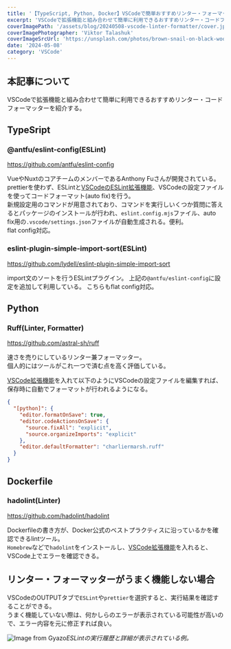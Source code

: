 ```yaml
---
title: '【TypeScript, Python, Docker】VSCodeで簡単おすすめリンター・フォーマッター紹介'
excerpt: 'VSCodeで拡張機能と組み合わせて簡単に利用できるおすすめリンター・コードフォーマッターを紹介する。'
coverImagePath: '/assets/blog/20240508-vscode-linter-formatter/cover.jpg'
coverImagePhotographer: 'Viktor Talashuk'
coverImageSrcUrl: 'https://unsplash.com/photos/brown-snail-on-black-wooden-surface-PxfeNQTKrng'
date: '2024-05-08'
category: 'VSCode'
---
```


## 本記事について

VSCodeで拡張機能と組み合わせて簡単に利用できるおすすめリンター・コードフォーマッターを紹介する。

## TypeSript

### @antfu/eslint-config(ESLint)

https://github.com/antfu/eslint-config

VueやNuxtのコアチームのメンバーであるAnthony Fuさんが開発されている。  
prettierを使わず、ESLintと[VSCodeのESLint拡張機能](https://marketplace.visualstudio.com/items?itemName=dbaeumer.vscode-eslint)、VSCodeの設定ファイルを使ってコードフォーマット(auto fix)を行う。  
新規設定用のコマンドが用意されており、コマンドを実行しいくつか質問に答えるとパッケージのインストールが行われ、`eslint.config.mjs`ファイル、auto fix用の`.vscode/settings.json`ファイルが自動生成される。便利。  
flat config対応。

### eslint-plugin-simple-import-sort(ESLint)

https://github.com/lydell/eslint-plugin-simple-import-sort

import文のソートを行うESLintプラグイン。
上記の`@antfu/eslint-config`に設定を追加して利用している。
こちらもflat config対応。

## Python

### Ruff(Linter, Formatter)

https://github.com/astral-sh/ruff

速さを売りにしているリンター兼フォーマッター。  
個人的にはツールがこれ一つで済む点を高く評価している。

[VSCode拡張機能](https://marketplace.visualstudio.com/items?itemName=charliermarsh.ruff)を入れて以下のようにVSCodeの設定ファイルを編集すれば、保存時に自動でフォーマットが行われるようになる。

```json:settings.json
{
  "[python]": {
    "editor.formatOnSave": true,
    "editor.codeActionsOnSave": {
      "source.fixAll": "explicit",
      "source.organizeImports": "explicit"
    },
    "editor.defaultFormatter": "charliermarsh.ruff"
  }
}
```

## Dockerfile

### hadolint(Linter)

https://github.com/hadolint/hadolint

Dockerfileの書き方が、Docker公式のベストプラクティスに沿っているかを確認できるlintツール。  
`Homebrew`などで`hadolint`をインストールし、[VSCode拡張機能](https://marketplace.visualstudio.com/items?itemName=exiasr.hadolint)を入れると、VSCode上でエラーを確認できる。

## リンター・フォーマッターがうまく機能しない場合

VSCodeのOUTPUTタブで`ESLint`や`prettier`を選択すると、実行結果を確認することができる。  
うまく機能していない際は、何かしらのエラーが表示されている可能性が高いので、エラー内容を元に修正すれば良い。

![Image from Gyazo](https://gyazo.com/5d587250b732174daccb8a6a8d028b5c.png)_ESLintの実行履歴と詳細が表示されている例。_
